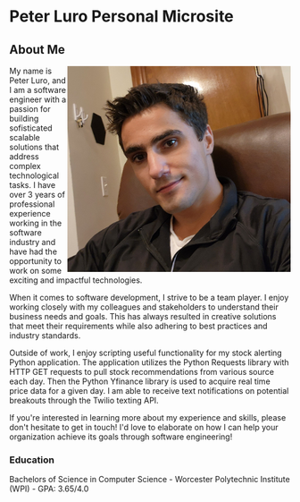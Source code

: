 # Peter Luro Personal Microsite

## About  Me
<img src="img/profile.png" alt="image" width="400" style="float: right;">

My name is Peter Luro, and I am a software engineer with a passion for building sofisticated scalable solutions that address complex technological tasks. I have over 3 years of professional experience working in the software industry and have had the opportunity to work on some exciting and impactful technologies.

When it comes to software development, I strive to be a team player. I enjoy working closely with my colleagues and stakeholders to understand their business needs and goals. This has always resulted in creative solutions that meet their requirements while also adhering to best practices and industry standards.

Outside of work, I enjoy scripting useful functionality for my stock alerting Python application. The application utilizes the Python Requests library with HTTP GET requests to pull stock recommendations from various source each day. Then the Python Yfinance library is used to acquire real time price data for a given day. I am able to receive text notifications on potential breakouts through the Twilio texting API.

If you're interested in learning more about my experience and skills, please don't hesitate to get in touch! I'd love to elaborate on how I can help your organization achieve its goals through software engineering!

### Education

Bachelors of Science in Computer Science - Worcester Polytechnic Institute (WPI) - GPA: 3.65/4.0



